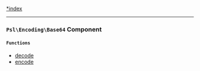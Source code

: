 <!--
    This markdown file was generated using `docs/documenter.php`.

    Any edits to it will likely be lost.
-->

[*index](./../README.md)

---

### `Psl\Encoding\Base64` Component

#### `Functions`

- [decode](./../../src/Psl/Encoding/Base64/decode.php#L27)
- [encode](./../../src/Psl/Encoding/Base64/encode.php#L18)


